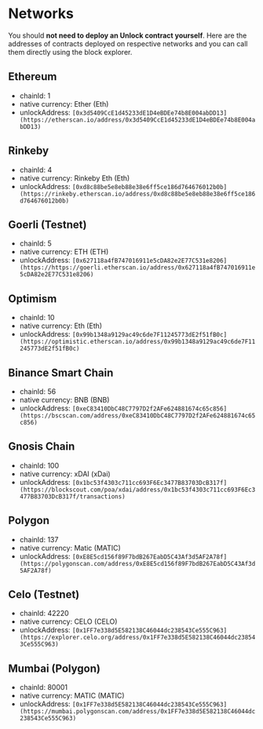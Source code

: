 
# Networks

You should **not need to deploy an Unlock contract yourself**. Here are the addresses of contracts 
deployed on respective networks and you can call them directly using the block explorer.


## Ethereum

- chainId: 1
- native currency: Ether (Eth)
- unlockAddress: `[0x3d5409CcE1d45233dE1D4eBDEe74b8E004abDD13](https://etherscan.io/address/0x3d5409CcE1d45233dE1D4eBDEe74b8E004abDD13)`

## Rinkeby

- chainId: 4
- native currency: Rinkeby Eth (Eth)
- unlockAddress: `[0xd8c88be5e8eb88e38e6ff5ce186d764676012b0b](https://rinkeby.etherscan.io/address/0xd8c88be5e8eb88e38e6ff5ce186d764676012b0b)`

## Goerli (Testnet)

- chainId: 5
- native currency: ETH (ETH)
- unlockAddress: `[0x627118a4fB747016911e5cDA82e2E77C531e8206](https://https://goerli.etherscan.io/address/0x627118a4fB747016911e5cDA82e2E77C531e8206)`

## Optimism

- chainId: 10
- native currency: Eth (Eth)
- unlockAddress: `[0x99b1348a9129ac49c6de7F11245773dE2f51fB0c](https://optimistic.etherscan.io/address/0x99b1348a9129ac49c6de7F11245773dE2f51fB0c)`

## Binance Smart Chain

- chainId: 56
- native currency: BNB (BNB)
- unlockAddress: `[0xeC83410DbC48C7797D2f2AFe624881674c65c856](https://bscscan.com/address/0xeC83410DbC48C7797D2f2AFe624881674c65c856)`

## Gnosis Chain

- chainId: 100
- native currency: xDAI (xDai)
- unlockAddress: `[0x1bc53f4303c711cc693F6Ec3477B83703DcB317f](https://blockscout.com/poa/xdai/address/0x1bc53f4303c711cc693F6Ec3477B83703DcB317f/transactions)`

## Polygon

- chainId: 137
- native currency: Matic (MATIC)
- unlockAddress: `[0xE8E5cd156f89F7bdB267EabD5C43Af3d5AF2A78f](https://polygonscan.com/address/0xE8E5cd156f89F7bdB267EabD5C43Af3d5AF2A78f)`

## Celo (Testnet)

- chainId: 42220
- native currency: CELO (CELO)
- unlockAddress: `[0x1FF7e338d5E582138C46044dc238543Ce555C963](https://explorer.celo.org/address/0x1FF7e338d5E582138C46044dc238543Ce555C963)`

## Mumbai (Polygon)

- chainId: 80001
- native currency: MATIC (MATIC)
- unlockAddress: `[0x1FF7e338d5E582138C46044dc238543Ce555C963](https://mumbai.polygonscan.com/address/0x1FF7e338d5E582138C46044dc238543Ce555C963)`


